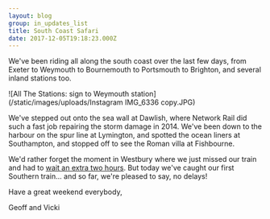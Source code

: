 ```yaml
---
layout: blog
group: in_updates_list
title: South Coast Safari
date: 2017-12-05T19:18:23.000Z
---
```

We've been riding all along the south coast over the last few days, from Exeter to Weymouth to Bournemouth to Portsmouth to Brighton, and several inland stations too.

![All The Stations: sign to Weymouth station](/static/images/uploads/Instagram IMG_6336 copy.JPG)

We've stepped out onto the sea wall at Dawlish, where Network Rail did such a fast job repairing the storm damage in 2014. We've been down to the harbour on the spur line at Lymington, and spotted the ocean liners at Southampton, and stopped off to see the Roman villa at Fishbourne.

We'd rather forget the moment in Westbury where we just missed our train and had to [wait an extra two hours](https://www.youtube.com/watch?v=CeaxIgROIWA). But today we've caught our first Southern train... and so far, we're pleased to say, no delays!

Have a great weekend everybody, 

Geoff and Vicki



